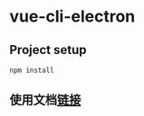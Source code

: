 # vue-cli-electron

## Project setup
```
npm install
```
## 使用文档[链接](https://xuxin123.com/category/electron/)
